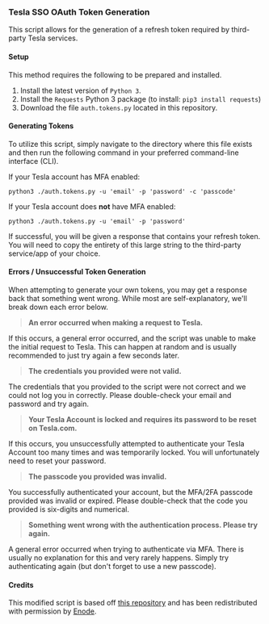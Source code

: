 ### Tesla SSO OAuth Token Generation
This script allows for the generation of a refresh token required by third-party Tesla services.

#### Setup
This method requires the following to be prepared and installed.
1. Install the latest version of ``Python 3``.
2. Install the ``Requests`` Python 3 package (to install: ``pip3 install requests``)
3. Download the file ``auth.tokens.py`` located in this repository.

#### Generating Tokens
To utilize this script, simply navigate to the directory where this file exists and then run the following command in your preferred command-line interface (CLI).

If your Tesla account has MFA enabled:
```
python3 ./auth.tokens.py -u 'email' -p 'password' -c 'passcode'
```

If your Tesla account does **not** have MFA enabled:
```
python3 ./auth.tokens.py -u 'email' -p 'password'
```

If successful, you will be given a response that contains your refresh token. You will need to copy the entirety of this large string to the third-party service/app of your choice.

#### Errors / Unsuccessful Token Generation
When attempting to generate your own tokens, you may get a response back that something went wrong. While most are
self-explanatory, we'll break down each error below.

> **An error occurred when making a request to Tesla.**

If this occurs, a general error occurred, and the script was unable to make the initial request to Tesla. This can happen at random
and is usually recommended to just try again a few seconds later.

> **The credentials you provided were not valid.**

The credentials that you provided to the script were not correct and we could not log you in correctly. Please double-check your email and password and try again.

> **Your Tesla Account is locked and requires its password to be reset on Tesla.com.**

If this occurs, you unsuccessfully attempted to authenticate your Tesla Account too many times and was temporarily locked.
You will unfortunately need to reset your password.

> **The passcode you provided was invalid.**

You successfully authenticated your account, but the MFA/2FA passcode provided was invalid or expired. Please double-check
that the code you provided is six-digits and numerical.

> **Something went wrong with the authentication process. Please try again.**

A general error occurred when trying to authenticate via MFA. There is usually no explanation for this and very rarely happens.
Simply try authenticating again (but don't forget to use a new passcode).

#### Credits
This modified script is based off [this repository](https://github.com/enode-engineering/tesla-oauth2) and has been redistributed with permission by [Enode](https://www.enode.io/).



